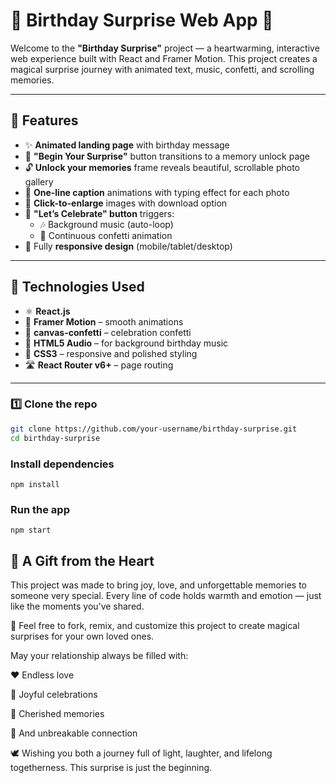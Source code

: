 # 🎉 Birthday Surprise Web App 🎂

Welcome to the **"Birthday Surprise"** project — a heartwarming, interactive web experience built with React and Framer Motion. This project creates a magical surprise journey with animated text, music, confetti, and scrolling memories.

---

## 🌟 Features

- ✨ **Animated landing page** with birthday message
- 🎁 **"Begin Your Surprise"** button transitions to a memory unlock page
- 🔓 **Unlock your memories** frame reveals beautiful, scrollable photo gallery
- 💬 **One-line caption** animations with typing effect for each photo
- 📸 **Click-to-enlarge** images with download option
- 💝 **"Let’s Celebrate" button** triggers:
  - 🎶 Background music (auto-loop)
  - 🎉 Continuous confetti animation
- 📱 Fully **responsive design** (mobile/tablet/desktop)

---

## 🔧 Technologies Used

- ⚛️ **React.js**
- 💫 **Framer Motion** – smooth animations
- 🎉 **canvas-confetti** – celebration confetti
- 🎵 **HTML5 Audio** – for background birthday music
- 🎨 **CSS3** – responsive and polished styling
- 🛣️ **React Router v6+** – page routing

---


### 1️⃣ Clone the repo

```bash
git clone https://github.com/your-username/birthday-surprise.git
cd birthday-surprise

```
### Install dependencies
```
npm install

```
###  Run the app
```
npm start

```
## 🙏 A Gift from the Heart

This project was made to bring joy, love, and unforgettable memories to someone very special. Every line of code holds warmth and emotion — just like the moments you’ve shared.

💌 Feel free to fork, remix, and customize this project to create magical surprises for your own loved ones.

May your relationship always be filled with:

❤️ Endless love

🎉 Joyful celebrations

📸 Cherished memories

🌟 And unbreakable connection

🕊️ Wishing you both a journey full of light, laughter, and lifelong togetherness. This surprise is just the beginning.



